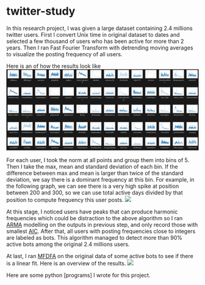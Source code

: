 # twitter-study


In this research project, I was given a large dataset containing 2.4 millions twitter users. First I convert Unix time in original dataset to dates and selected a few thousand of users who has been active for more than 2 years. Then I ran Fast Fourier Transform with detrending moving averages to visualize the posting frequency of all users.

Here is an of how the results look like
<img src="images/ffts.png">

For each user, I took the norm at all points and group them into bins of 5. Then I take the max, mean and standard deviation of each bin. If the difference between max and mean is larger than twice of the standard deviation, we say there is a dominant frequency at this bin. For example, in the following graph, we can see there is a very high spike at position between 200 and 300, so we can use total active days divided by that position to compute frequency this user posts.
<img src="plots/tpartynews.png">

At this stage, I noticed users have peaks that can produce harmonic frequencies which could be distraction to the above algorithm so I ran [ARMA](https://en.wikipedia.org/wiki/Autoregressive%E2%80%93moving-average_model) modelling on the outputs in previous step, and only record those with smallest [AIC](https://en.wikipedia.org/wiki/Akaike_information_criterion). After that, all users with posting frequencies close to integers are labeled as bots. This algorithm managed to detect more than 90% active bots among the original 2.4 millions users.

At last, I ran [MFDFA](https://github.com/LRydin/MFDFA) on the original data of some active bots to see if there is a linear fit. Here is an overview of the results.
<img src="plots/mfdfa.png">

Here are some python [programs] I wrote for this project. 
